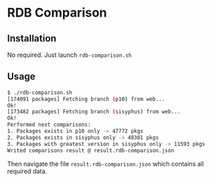 # RDB Comparison

## Installation
No required. Just launch `rdb-comparison.sh`

## Usage

```bash
$ ./rdb-comparison.sh 
[174091 packages] Fetching branch (p10) from web...
Ok!
[173482 packages] Fetching branch (sisyphus) from web...
Ok!
Performed next comparisons: 
1. Packages exists in p10 only -> 47772 pkgs
2. Packages exists in sisyphus only -> 48381 pkgs
3. Packages with greatest version in sisyphus only -> 11593 pkgs
Writed comparisons result @ result.rdb-comparison.json
```

Then navigate the file `result.rdb-comparison.json` which contains all required data.